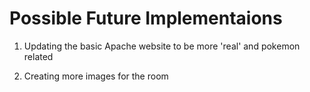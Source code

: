 # Possible Future Implementaions

1. Updating the basic Apache website to be more 'real' and pokemon related

2. Creating more images for the room